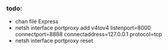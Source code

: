 ### todo:

*   chan file Express
*   netsh interface portproxy add v4tov4 listenport=8000 connectport=8888 connectaddress=127.0.0.1 protocol=tcp
*   netsh interface portproxy reset
